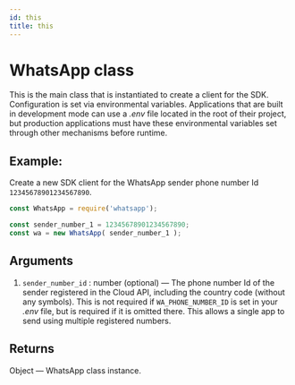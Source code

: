 ```yaml
---
id: this
title: this
---
```


# WhatsApp class
This is the main class that is instantiated to create a client for the SDK. Configuration is set via environmental variables. Applications that are built in development mode can use a *.env* file located in the root of their project, but production applications must have these environmental variables set through other mechanisms before runtime.

## Example:
Create a new SDK client for the WhatsApp sender phone number Id `12345678901234567890`.
```js
const WhatsApp = require('whatsapp');

const sender_number_1 = 12345678901234567890;
const wa = new WhatsApp( sender_number_1 );
```

## Arguments
1. `sender_number_id` : number (optional) — The phone number Id of the sender registered in the Cloud API, including the country code (without any symbols). This is not required if `WA_PHONE_NUMBER_ID` is set in your *.env* file, but is required if it is omitted there. This allows a single app to send using multiple registered numbers.

## Returns
Object — WhatsApp class instance.
